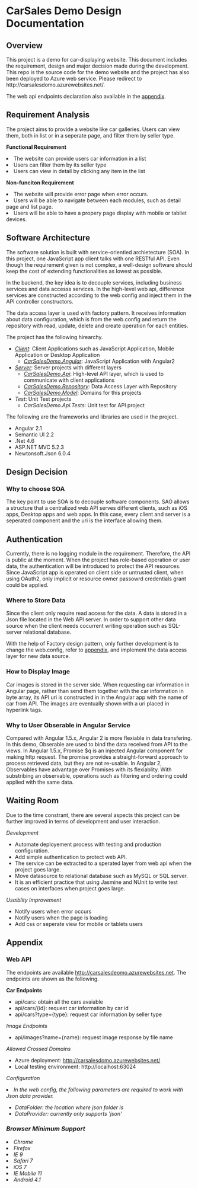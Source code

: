 # CarSales Demo Design Documentation
## Overview
<p>This project is a demo for car-displaying website. This document includes the requirement, design and major decision made during the development. This repo is the source code for the demo website and the project has also been deployed to Azure web service. Please redirect to <a>http://carsalesdomo.azurewebsites.net/</a>.</p> The web api endpoints declaration also available in the <a href='#appendix'>appendix</a>.

## Requirement Analysis
The project aims to provide a website like car galleries. Users can view them, both in list or in a seperate page, and filter them by seller type.

<strong>Functional Requirement</strong>
<li>The website can provide users car information in a list</li>
<li>Users can filter them by its seller type</li>
<li>Users can view in detail by clicking any item in the list</li>

<strong>Non-funciton Requirement</strong>
<li>The website will provide error page when error occurs.</li>
<li>Users will be able to navigate between each modules, such as detail page and list page.</li>
<li>Users will be able to have a propery page display with mobile or tabliet devices.</li>

## Software Architecture
The software solution is built with service-orientied archietecture (SOA). In this project, one JavaScript app client talks with one RESTful API. Even though the requirement given is not complex, a well-design software should keep the cost of extending functionalities as lowest as possible.

In the backend, the key idea is to decouple services, including business services and data accesss services. In the high-level web api, difference services are constructed according to the web config and inject them in the API controller constructors.

The data access layer is used with factory pattern. It receives information about data configuration, which is from the web.config and return the repository with read, update, delete and create operation for each entities.

The project has the following hirearchy.
- <i><u>Client</u></i>: Client Applications such as JavaScript Application, Mobile Application or Desktop Application
  - <i><u>CarSalesDemo.Angular</u></i>: JavaScript Application with Angular2
- <i><u>Server</u></i>: Server projects with different layers
  - <i><u>CarSalesDemo.Api</u></i>: High-level API layer, which is used to communicate with client applications
  - <i><u>CarSalesDemo.Repository</u></i>: Data Access Layer with Repository
  - <i><u>CarSalesDemo.Model</u></i>: Domains for this projects
- <i>Test</i>: Unit Test projects
  - <i>CarSalesDemo.Api.Tests</i>: Unit test for API project
  
The following are the frameworks and libraries are used in the project.
- Angular 2.1
- Semantic UI 2.2
- .Net 4.6
- ASP.NET MVC 5.2.3
- Newtonsoft.Json 6.0.4

## Design Decision
### Why to choose SOA
The key point to use SOA is to decouple software components. SAO allows a structure that a centralized web API serves different clients, such as iOS apps, Desktop apps and web apps. In this case, every client and server is a seperated component and the uri is the interface allowing them.

## Authentication
Currently, there is no logging module in the requirement. Therefore, the API is public at the moment. When the project has role-based operation or user data, the authentication will be introduced to protect the API resources. Since JavaScript app is operated on client side or untrusted client, when using OAuth2, only implicit or resource owner passowrd credentials grant could be applied. 

### Where to Store Data
Since the client only require read access for the data. A data is stored in a Json file located in the Web API server. In order to support other data source when the client needs cocurrent writing operation such as SQL-server relational database. 

With the help of Factory design pattern, only further development is to change the web.config, refer to <a href='#appendix'>appendix</a>, and implement the data access layer for new data source.

### How to Display Image
Car images is stored in the server side. When requesting car information in Angular page, rather than send them together with the car information in byte array, its API uri is constructed in in the Angular app with the name of car from API. The images are eventually shown with a uri placed in hyperlink tags. 

### Why to User Obserable in Angular Service
Compared with Angular 1.5.x, Angular 2 is more flexiable in data transfering. In this demo, Obserable are used to bind the data received from API to the views. In Angular 1.5.x, Promise $q is an injected Angular component for making http request. The promise provides a straight-forward approach to process retrieved data, but they are not re-usable. In Angular 2, Observables have advantage over Promises with its flexiablity. With substribing an observable, operations such as filtering and ordering could applied with the same data.

## Waiting Room
Due to the time constrant, there are several aspects this project can be further improved in terms of development and user interaction.

<i>Development</i>
- Automate deployement process with testing and production configuration.
- Add simple authentication to protect web API.
- The service can be extracted to a sperated layer from web api when the project goes large.
- Move datasource to relational database such as MySQL or SQL server.
- It is an efficient practice that using Jasmine and NUnit to write test cases on interfaces when project goes large.

<i>Usaiblity Improvement</i>
- Notify users when error occurs
- Notify users when the page is loading
- Add css or seperate view for mobile or tablets users

## <span id='appendix'>Appendix</span>
### Web API
The endpoints are available http://carsalesdeomo.azurewebsites.net. The endpoints are shown as the following.

<strong>Car Endpoints</strong>
- api/cars: obtain all the cars avaiable
- api/cars/{id}: request car information by car id
- api/cars?type={type}: request car information by seller type

<i>Image Endpoints</i>
- api/images?name={name}: request image response by file name

<i>Allowed Crossed Domains</i>
- Azure deployment: http://carsalesdomo.azurewebsites.net/ 
- Local testing environment: http://localhost:63024

<i>Configuration<li>
In the web config, the following parameters are required to work with Json data provider.
- DataFolder: the location where json folder is
- DataProvider: currently only supports 'json'

### Browser Minimum Support
<li>Chrome</li>
<li>Firefox</li>
<li>IE 9</li>
<li>Safari 7</li>
<li>iOS 7</li>
<li>IE Mobile 11</li>
<li>Android 4.1</li>


